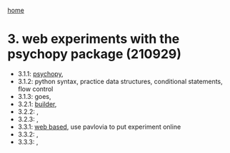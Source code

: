 [home](https://nils-holmberg.github.io/sfac-py/)

# 3. web experiments with the psychopy package (210929)

- 3.1.1: [psychopy](311-intro.html), 
- 3.1.2: python syntax, practice data structures, conditional statements, flow control
- 3.1.3: goes, 
- 3.2.1: [builder](321-build.html), 
- 3.2.2: , 
- 3.2.3: , 
- 3.3.1: [web based](331-online.html), use pavlovia to put experiment online
- 3.3.2: , 
- 3.3.3: , 
